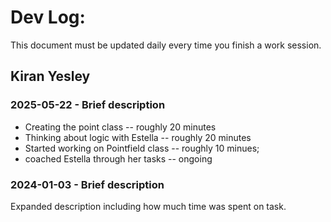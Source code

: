 # Dev Log:

This document must be updated daily every time you finish a work session.

## Kiran Yesley

### 2025-05-22 - Brief description
- Creating the point class -- roughly 20 minutes 
- Thinking about logic with Estella -- roughly 20 minutes 
- Started working on Pointfield class -- roughly 10 minues; 
- coached Estella through her tasks -- ongoing

### 2024-01-03 - Brief description
Expanded description including how much time was spent on task.
